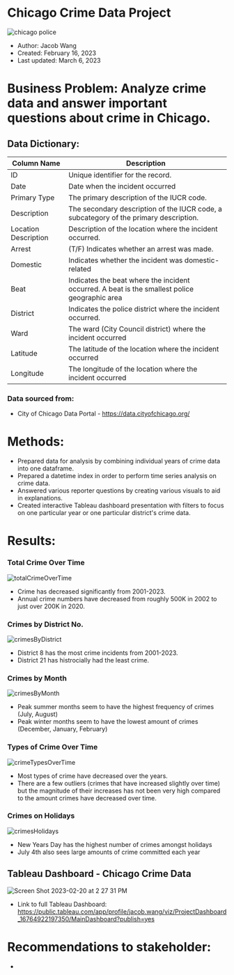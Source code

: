 # Chicago Crime Data Project

![chicago police](https://user-images.githubusercontent.com/112730629/219494357-cb7891a2-b424-4364-bc92-1a074e8d4064.jpeg)

* Author: Jacob Wang
* Created: February 16, 2023
* Last updated: March 6, 2023

# Business Problem: Analyze crime data and answer important questions about crime in Chicago.

## Data Dictionary: 

Column Name | Description
---|---
ID | Unique identifier for the record.
Date | Date when the incident occurred
Primary Type | The primary description of the IUCR code.
Description | The secondary description of the IUCR code, a subcategory of the primary description.
Location Description | Description of the location where the incident occurred.
Arrest | (T/F) Indicates whether an arrest was made. 
Domestic | Indicates whether the incident was domestic-related
Beat | Indicates the beat where the incident occurred. A beat is the smallest police geographic area
District | Indicates the police district where the incident occurred. 
Ward | The ward (City Council district) where the incident occurred
Latitude | The latitude of the location where the incident occurred
Longitude | The longitude of the location where the incident occurred


### Data sourced from: 
* City of Chicago Data Portal - https://data.cityofchicago.org/

# Methods: 
* Prepared data for analysis by combining individual years of crime data into one dataframe.
* Prepared a datetime index in order to perform time series analysis on crime data.
* Answered various reporter questions by creating various visuals to aid in explanations. 
* Created interactive Tableau dashboard presentation with filters to focus on one particular year or one particular district's crime data.

# Results: 

### Total Crime Over Time
![totalCrimeOverTime](https://user-images.githubusercontent.com/112730629/223281925-d871e429-8255-442b-a591-3417d8c4c511.jpeg)
* Crime has decreased significantly from 2001-2023.
* Annual crime numbers have decreased from roughly 500K in 2002 to just over 200K in 2020.


### Crimes by District No.
![crimesByDistrict](https://user-images.githubusercontent.com/112730629/223281787-b05275a2-e4b1-4769-8d48-4064fc41d1d1.jpeg)

* District 8 has the most crime incidents from 2001-2023. 
* District 21 has histrocially had the least crime. 

### Crimes by Month
![crimesByMonth](https://user-images.githubusercontent.com/112730629/223282534-c433e716-c4ad-41fa-997c-bf703679c300.jpeg)
* Peak summer months seem to have the highest frequency of crimes (July, August)
* Peak winter months seem to have the lowest amount of crimes (December, January, February)

### Types of Crime Over Time
![crimeTypesOverTime](https://user-images.githubusercontent.com/112730629/223282038-e1e1efa8-14e1-4901-8521-ba657e8d7f35.jpeg)
* Most types of crime have decreased over the years.
* There are a few outliers (crimes that have increased slightly over time) but the magnitude of their increases has not been very high compared to the amount crimes have decreased over time. 

### Crimes on Holidays
![crimesHolidays](https://user-images.githubusercontent.com/112730629/223281162-2e6c253f-f4d5-41f4-8266-c20c49b0d03b.png)
* New Years Day has the highest number of crimes amongst holidays
* July 4th also sees large amounts of crime committed each year



## Tableau Dashboard - Chicago Crime Data
![Screen Shot 2023-02-20 at 2 27 31 PM](https://user-images.githubusercontent.com/112730629/220207557-27fcd4c8-0f9e-422d-b589-cb472633280e.png)


* Link to full Tableau Dashboard: https://public.tableau.com/app/profile/jacob.wang/viz/ProjectDashboard_16764922197350/MainDashboard?publish=yes


# Recommendations to stakeholder: 
* 
